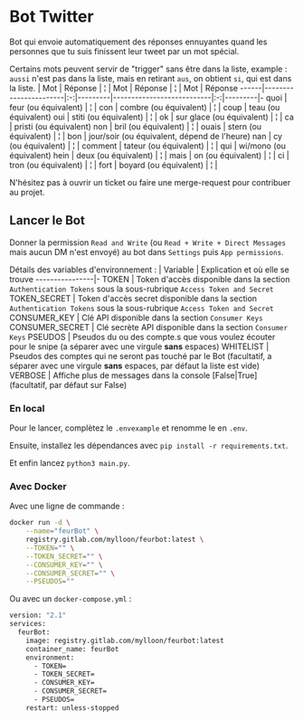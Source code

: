 # Bot Twitter

Bot qui envoie automatiquement des réponses ennuyantes quand les personnes que tu suis finissent leur tweet par un mot spécial.

Certains mots peuvent servir de "trigger" sans être dans la liste, example : `aussi` n'est pas dans la liste, mais en retirant `aus`, on obtient `si`, qui est dans la liste.
| Mot | Réponse               | ¦ | Mot     | Réponse                   | ¦ | Mot     | Réponse
------|-----------------------|:-:|---------|---------------------------|:-:|---------|-
quoi  | feur (ou équivalent)  | ¦ | con     | combre (ou équivalent)    | ¦ | coup    | teau (ou équivalent)
oui   | stiti (ou équivalent) | ¦ | ok      | sur glace (ou équivalent) | ¦ | ca      | pristi (ou équivalent)
non   | bril (ou équivalent)  | ¦ | ouais   | stern (ou équivalent)     | ¦ | bon     | jour/soir (ou équivalent, dépend de l'heure)
nan   | cy (ou équivalent)    | ¦ | comment | tateur (ou équivalent)    | ¦ | qui     | wi/mono (ou équivalent)
hein  | deux (ou équivalent)  | ¦ | mais    | on (ou équivalent)        | ¦ |
ci    | tron (ou équivalent)  | ¦ | fort    | boyard (ou équivalent)    | ¦ |

N'hésitez pas à ouvrir un ticket ou faire une merge-request pour contribuer au projet.

## Lancer le Bot

Donner la permission `Read and Write` (ou `Read + Write + Direct Messages` mais aucun DM n'est envoyé) au bot dans `Settings` puis `App permissions`.

Détails des variables d'environnement :
| Variable      | Explication et où elle se trouve
----------------|-
TOKEN           | Token d'accès disponible dans la section `Authentication Tokens` sous la sous-rubrique `Access Token and Secret`
TOKEN_SECRET    | Token d'accès secret disponible dans la section `Authentication Tokens` sous la sous-rubrique `Access Token and Secret`
CONSUMER_KEY    | Clé API disponible dans la section `Consumer Keys`
CONSUMER_SECRET | Clé secrète API disponible dans la section `Consumer Keys`
PSEUDOS         | Pseudos du ou des compte.s que vous voulez écouter pour le snipe (a séparer avec une virgule **sans** espaces)
WHITELIST       | Pseudos des comptes qui ne seront pas touché par le Bot (facultatif, a séparer avec une virgule **sans** espaces, par défaut la liste est vide)
VERBOSE         | Affiche plus de messages dans la console [False\|True] (facultatif, par défaut sur False)

### En local

Pour le lancer, complètez le `.envexample` et renomme le en `.env`.

Ensuite, installez les dépendances avec `pip install -r requirements.txt`.

Et enfin lancez `python3 main.py`.

### Avec Docker

Avec une ligne de commande :
```bash
docker run -d \
    --name="feurBot" \
    registry.gitlab.com/mylloon/feurbot:latest \
    --TOKEN="" \
    --TOKEN_SECRET="" \
    --CONSUMER_KEY="" \
    --CONSUMER_SECRET="" \
    --PSEUDOS=""
```
Ou avec un `docker-compose.yml` :
```bash
version: "2.1"
services:
  feurBot:
    image: registry.gitlab.com/mylloon/feurbot:latest
    container_name: feurBot
    environment:
      - TOKEN=
      - TOKEN_SECRET=
      - CONSUMER_KEY=
      - CONSUMER_SECRET=
      - PSEUDOS=
    restart: unless-stopped
```

